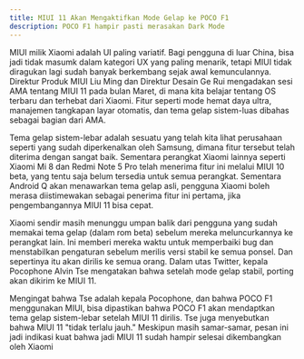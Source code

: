 ```yaml
---
title: MIUI 11 Akan Mengaktifkan Mode Gelap ke POCO F1
description: POCO F1 hampir pasti merasakan Dark Mode
---
```

MIUI milik Xiaomi adalah UI paling variatif. Bagi pengguna di luar China, bisa jadi tidak masumk dalam kategori UX yang paling menarik, tetapi MIUI tidak diragukan lagi sudah banyak berkembang sejak awal kemunculannya. Direktur Produk MIUI Liu Ming dan Direktur Desain Ge Rui mengadakan sesi AMA tentang MIUI 11 pada bulan Maret, di mana kita belajar tentang OS terbaru dan terhebat dari Xiaomi. Fitur seperti mode hemat daya ultra, manajemen tangkapan layar otomatis, dan tema gelap sistem-luas dibahas sebagai bagian dari AMA.

Tema gelap sistem-lebar adalah sesuatu yang telah kita lihat perusahaan seperti yang sudah diperkenalkan oleh Samsung, dimana fitur tersebut telah diterima dengan sangat baik. Sementara perangkat Xiaomi lainnya seperti Xiaomi Mi 8 dan Redmi Note 5 Pro telah menerima fitur ini melalui MIUI 10 beta, yang tentu saja belum tersedia untuk semua perangkat. Sementara Android Q akan menawarkan tema gelap asli, pengguna Xiaomi boleh merasa diistimewakan sebagai penerima fitur ini pertama, jika pengembangannya MIUI 11 bisa cepat.

Xiaomi sendir masih menunggu umpan balik dari pengguna yang sudah memakai tema gelap (dalam rom beta) sebelum mereka meluncurkannya ke perangkat lain. Ini memberi mereka waktu untuk memperbaiki bug dan menstabilkan pengaturan sebelum merilis versi stabil ke semua ponsel. Dan sepertinya itu akan dirilis ke semua orang. Dalam utas Twitter, kepala Pocophone Alvin Tse mengatakan bahwa setelah mode gelap stabil, porting akan dikirim ke MIUI 11.


Mengingat bahwa Tse adalah kepala Pocophone, dan bahwa POCO F1 menggunakan MIUI, bisa dipastikan bahwa POCO F1 akan mendaptkan tema gelap sistem-lebar setelah MIUI 11 dirilis. Tse juga menyebutkan bahwa MIUI 11 "tidak terlalu jauh." Meskipun masih samar-samar, pesan ini jadi indikasi kuat bahwa jadi MIUI 11 sudah hampir selesai dikembangkan oleh Xiaomi
